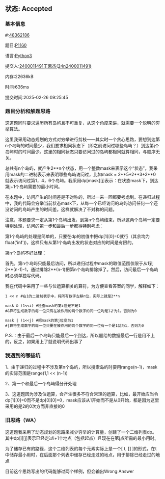 ## 状态: Accepted

### 基本信息

#:[48362186](http://dsbpython.openjudge.cn/dspythonbook/solution/48362186/)

题目:[P1160](http://dsbpython.openjudge.cn/dspythonbook/P1160/)

语言:[Python3](http://dsbpython.openjudge.cn/dspythonbook/solution/48362186/)

提交人:[2400011491王思杰(24n2400011491)](http://openjudge.cn/user/1415342/in/group-491/)

内存:22636kB

时间:636ms

提交时间:2025-02-26 09:25:45

### 题目分析和解题思路

这道题同时要求遍历所有岛屿且不可重复，从这个角度来讲，就需要一个聪明的穷举算法。

这里我采用动态规划的方式对穷举进行剪枝——其实时一个贪心思路，要想到达第n个岛屿的时间最少，我们要求相同状态下（即之前访问过哪些岛屿？）到达第j个岛屿时的时间最少。这里的相同状态只要访问过的岛屿都相同就算相同，与顺序无关。

总共有n个岛屿，就产生2\*\*n个状态，用一个整数mask来表示这个“状态”，我采用mask的二进制表示来表明哪些岛屿访问过，比如mask = 2\*\*5+2\*\*3+2\*\*0就表示访问过第1，4，6个岛屿。我采用dp\[mask]\[j]表示：在状态mask下，到达第j+1个岛屿需要的最小时间。

在本题中，访问产生的时间差是不对称的，所以一来一回都要考虑到。在递归过程中，我的代码会穷举当前状态mask下，从每一个已经访问的岛屿访问任何一个还没访问的岛屿产生的时间差。这样就解决了不对称的问题。

注意，本题要求一定从第1个岛屿出发，到第n个岛屿结束，所以这两个岛屿一定要特别处理，访问的第一步和最后一步都得特别考虑：

第1个岛屿的处理是简单的，只要在dp的初值中把dp\[1]\[0]=0就行（其余均为float('inf'))，这样只有从第1个岛屿出发的状态对应的时间是有限的。

第n个岛屿不好处理：

首先，第n个岛屿只能最后访问，所以递归过程中mask的取值范围仅限于从1到2\*\*(n-1)-1，通过排除2\*\*(n-1)把第n个岛屿排除掉了。然后，访问最后一个岛屿时必须单独写代码。

我在代码中采用了一些与位运算相关的算符，为方便查看答案的同学，解释如下：

~~~
1 << n #在1的二进制表示中，将所有数字左移n位，实际上就是2**n

mask & (1<<i) #检查mask的第i位是不是1
#&算符生成数字的每一位只有在被作用的两个数字的同一位均是1才为1，否则为0

mask | (1<<j) #把mask的第j位变为1 
#|算符生成数字的每一位只要在被作用的两个数字的同一位有一个是1就为1，否则为0
~~~

P.S.：由于最后一个岛屿只能最后一个到达，所以题给的数据最后一行是用不上的，反之，如果用上了就说明代码出事了

### 我遇到的哪些坑

1、由于递归的过程中不涉及第n个岛屿，所以搜索岛屿时要用range(n-1)，mask的实际范围是range(1,1 << (n-1))

2、第一个和最后一个岛屿得分开处理

3、这道题因为涉及位运算，会产生很多不符合常理的运算，比如，最开始应当令dp\[1]\[0]=0而不是dp\[0]\[0]=0，mask应该从1开始而不是从0开始，都是因为这里采用的是2的0次方而非直接的0

### 旧思路（WA）

这道题我采用了动态规划的思路来减少穷举的计算量，创建了一个二维列表dp。其中dp\[i\]\[j\]表示已经走过i+1个地点（包括起点）且现在在第j点所需的最小用时。

为了储存已有的路径，这个二维列表的每个元素实际上是一个[ t, [] ]的形式，在t 中储存最小用时，在后面那个列表中储存已经走过的地点，用于排除已经走过的地点

目前这个思路写出的代码能够过两个样例，但会输出Wrong Answer